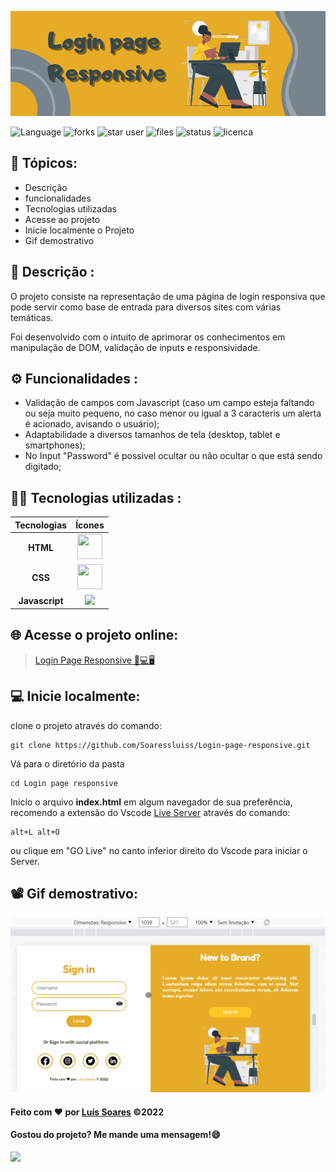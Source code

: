 <div>

![header](/assets/image/header%20login%20page%20responsive.png)

</div>
<div>

![Language](https://img.shields.io/github/languages/count/Soaressluiss/login-page-responsive?flat-square&logo=appveyor&color=orange)
![forks](https://img.shields.io/github/forks/soaressluiss/Login-page-responsive?style=flat-square&logo=appveyor)
![star user](https://img.shields.io/github/stars/soaressluiss/login-page-responsive?flat-square&logo=appveyor&color=yellow)
![files](https://img.shields.io/github/directory-file-count/soaressluiss/login-page-responsive?flat-square&logo=appveyor&color=blue)
![status](https://img.shields.io/static/v1?label=STATUS&message=CONCLUIDO&color=GREEN&flat-square&logo=appveyor)
![licenca](https://img.shields.io/static/v1?label=License&message=MIT&color=green&flat-square&logo=appveyor)

</div>


## 🔢 Tópicos:

- Descrição
- funcionalidades
- Tecnologias utilizadas
- Acesse ao projeto
- Inicie localmente o Projeto
- Gif demostrativo


## 📃 Descrição :

O projeto consiste na representação de uma página de login responsiva que pode servir como base de entrada para diversos sites com várias temáticas.

Foi desenvolvido com o intuito de aprimorar os conhecimentos em manipulação de DOM, validação de inputs e responsividade.

## ⚙ Funcionalidades :

- Validação de campos com Javascript (caso um campo esteja faltando ou seja muito pequeno, no caso menor ou igual a 3 caracteris um alerta é acionado, avisando o usuário);
- Adaptabilidade a diversos tamanhos de tela (desktop, tablet e smartphones);
- No Input "Password" é possivel ocultar ou não ocultar o que está sendo digitado;


## 👨‍💻 Tecnologias utilizadas :

 Tecnologias |  Ícones
:---------: | :--------:
**HTML**    | <img  src="https://cdn.jsdelivr.net/gh/devicons/devicon/icons/html5/html5-original-wordmark.svg" height="40" width="40" />
**CSS**     |  <img src="https://cdn.jsdelivr.net/gh/devicons/devicon/icons/css3/css3-original-wordmark.svg" height="40" width="40" />
**Javascript** | <img src="https://cdn.jsdelivr.net/gh/devicons/devicon/icons/javascript/javascript-plain.svg" height="33px"/>
          


## 🌐 Acesse o projeto online:

>[Login Page Responsive 📱💻🖥](https://login-page-responsive-git-main-soaressluiss.vercel.app/)

## 💻 Inicie localmente:

clone o projeto através do comando:

```
git clone https://github.com/Soaressluiss/Login-page-responsive.git
```

Vá para o diretório da pasta 

```
cd Login page responsive
```

Inicío o arquivo **index.html** em algum navegador de sua preferência, recomendo a extensão do Vscode <a href="https://marketplace.visualstudio.com/items?itemName=ritwickdey.LiveServer" target="_blank" > Live Server</a> através do comando:


```
alt+L alt+O 
```
ou clique em "GO Live" no canto inferior direito do Vscode para iniciar o Server.

## 📽 Gif demostrativo:
![animation](/assets/image/anima%C3%A7%C3%A3o%20Login%20page%20responsive.gif)

#### Feito com ❤ por [Luís Soares](https://github.com/Soaressluiss) ©2022

#### Gostou do projeto? Me mande uma mensagem!😄

<a href="https://www.linkedin.com/in/luis-soares-281589234/" target="_blank"><img src="https://img.shields.io/badge/-LinkedIn-%230077B5?style=for-the-badge&logo=linkedin&logoColor=white" target="_blank"></a>
